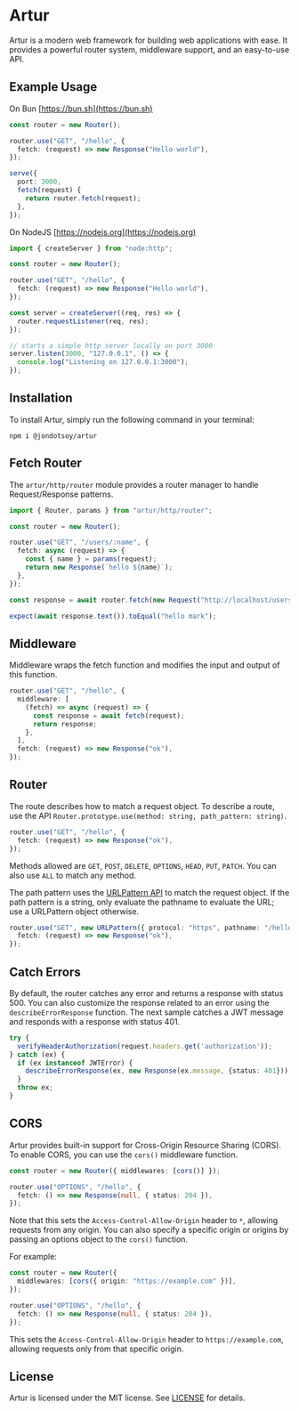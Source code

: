 # Artur

Artur is a modern web framework for building web applications with ease. It provides a powerful router system, middleware support, and an easy-to-use API.

## Example Usage

On Bun [https://bun.sh](https://bun.sh)

```ts
const router = new Router();

router.use("GET", "/hello", {
  fetch: (request) => new Response("Hello world"),
});

serve({
  port: 3000,
  fetch(request) {
    return router.fetch(request);
  },
});
```

On NodeJS [https://nodejs.org](https://nodejs.org)

```ts
import { createServer } from "node:http";

const router = new Router();

router.use("GET", "/hello", {
  fetch: (request) => new Response("Hello world"),
});

const server = createServer((req, res) => {
  router.requestListener(req, res);
});

// starts a simple http server locally on port 3000
server.listen(3000, "127.0.0.1", () => {
  console.log("Listening on 127.0.0.1:3000");
});
```

## Installation

To install Artur, simply run the following command in your terminal:

```shell
npm i @jondotsoy/artur
```

## Fetch Router

The `artur/http/router` module provides a router manager to handle Request/Response patterns.

```ts
import { Router, params } from "artur/http/router";

const router = new Router();

router.use("GET", "/users/:name", {
  fetch: async (request) => {
    const { name } = params(request);
    return new Response(`hello ${name}`);
  },
});

const response = await router.fetch(new Request("http://localhost/users/mark"));

expect(await response.text()).toEqual("hello mark");
```

## Middleware

Middleware wraps the fetch function and modifies the input and output of this function.

```ts
router.use("GET", "/hello", {
  middleware: [
    (fetch) => async (request) => {
      const response = await fetch(request);
      return response;
    },
  ],
  fetch: (request) => new Response("ok"),
});
```

## Router

The route describes how to match a request object. To describe a route, use the API `Router.prototype.use(method: string, path_pattern: string)`.

```ts
router.use("GET", "/hello", {
  fetch: (request) => new Response("ok"),
});
```

Methods allowed are `GET`, `POST`, `DELETE`, `OPTIONS`, `HEAD`, `PUT`, `PATCH`. You can also use `ALL` to match any method.

The path pattern uses the [URLPattern API](https://developer.mozilla.org/en-US/docs/Web/API/URL_Pattern_API) to match the request object. If the path pattern is a string, only evaluate the pathname to evaluate the URL; use a URLPattern object otherwise.

```ts
router.use("GET", new URLPattern({ protocol: "https", pathname: "/hello" }), {
  fetch: (request) => new Response("ok"),
});
```

## Catch Errors

By default, the router catches any error and returns a response with status 500. You can also customize the response related to an error using the `describeErrorResponse` function. The next sample catches a JWT message and responds with a response with status 401.

```ts
try {
  verifyHeaderAuthorization(request.headers.get('authorization'));
} catch (ex) {
  if (ex instanceof JWTError) {
    describeErrorResponse(ex, new Response(ex.message, {status: 401}));
  }
  throw ex;
}
```

## CORS

Artur provides built-in support for Cross-Origin Resource Sharing (CORS). To enable CORS, you can use the `cors()` middleware function.

```ts
const router = new Router({ middlewares: [cors()] });

router.use("OPTIONS", "/hello", {
  fetch: () => new Response(null, { status: 204 }),
});
```

Note that this sets the `Access-Control-Allow-Origin` header to `*`, allowing requests from any origin. You can also specify a specific origin or origins by passing an options object to the `cors()` function.

For example:

```ts
const router = new Router({
  middlewares: [cors({ origin: "https://example.com" })],
});

router.use("OPTIONS", "/hello", {
  fetch: () => new Response(null, { status: 204 }),
});
```

This sets the `Access-Control-Allow-Origin` header to `https://example.com`, allowing requests only from that specific origin.

## License

Artur is licensed under the MIT license. See [LICENSE](./LICENSE) for details.


